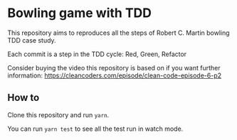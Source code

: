 # Bowling game with TDD

This repository aims to reproduces all the steps of Robert C. Martin bowling 
TDD case study.

Each commit is a step in the TDD cycle: Red, Green, Refactor

Consider buying the video this repository is based on if you want further information:
https://cleancoders.com/episode/clean-code-episode-6-p2

## How to

Clone this repository and run `yarn`.

You can run `yarn test` to see all the test run in watch mode.

